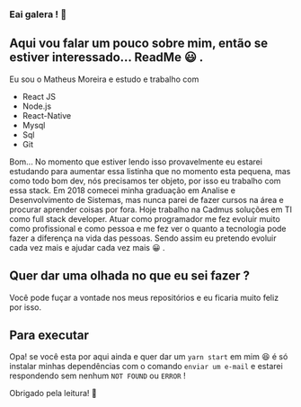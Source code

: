 ### Eai galera ! 👋

## Aqui vou falar um pouco sobre mim, então se estiver interessado... ReadMe :smiley: .

Eu sou o Matheus Moreira e estudo e trabalho com 
  * React JS
  * Node.js
  * React-Native
  * Mysql
  * Sql
  * Git
  
Bom...
No momento que estiver lendo isso provavelmente eu estarei estudando para aumentar essa listinha que no momento esta pequena, mas como todo bom dev,
nós precisamos ter objeto, por isso eu trabalho com essa stack.
Em 2018 comecei minha graduação em Analise e Desenvolvimento de Sistemas, mas nunca parei de fazer cursos na área e procurar aprender coisas por fora.
Hoje trabalho na Cadmus soluções em TI como full stack developer.
Atuar como programador me fez evoluir muito como profissional e como pessoa e me fez ver o quanto a tecnologia pode fazer a diferença na vida das pessoas.
Sendo assim eu pretendo evoluir cada vez mais e ajudar cada vez mais :grinning: .

## Quer dar uma olhada no que eu sei fazer ?
Você pode fuçar a vontade nos meus repositórios e eu ficaria muito feliz por isso.

## Para executar 
Opa! se você esta por aqui ainda e quer dar um `yarn start` em mim :satisfied: é só instalar minhas dependências com o comando `enviar um e-mail`
e estarei respondendo sem nenhum `NOT FOUND` ou `ERROR` !


Obrigado pela leitura! :punch:
